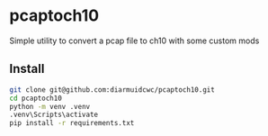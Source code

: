 # pcaptoch10

Simple utility to convert a pcap file to ch10 with some custom mods

## Install

```bash
git clone git@github.com:diarmuidcwc/pcaptoch10.git
cd pcaptoch10
python -m venv .venv
.venv\Scripts\activate
pip install -r requirements.txt

```